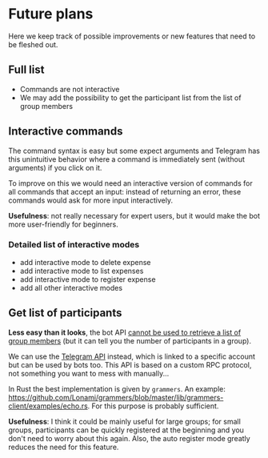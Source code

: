 # Future plans

Here we keep track of possible improvements or new features that need to be fleshed out.

## Full list

- Commands are not interactive
- We may add the possibility to get the participant list from the list of group members

## Interactive commands

The command syntax is easy but some expect arguments and Telegram has this unintuitive behavior
where a command is immediately sent (without arguments) if you click on it.

To improve on this we would need an interactive version of commands for all commands that accept an
input: instead of returning an error, these commands would ask for more input interactively.

**Usefulness**: not really necessary for expert users, but it would make the bot more user-friendly
for beginners.

### Detailed list of interactive modes

- add interactive mode to delete expense
- add interactive mode to list expenses
- add interactive mode to register expense
- add all other interactive modes

## Get list of participants

**Less easy than it looks**, the bot API [cannot be used to retrieve a list of group
members](https://stackoverflow.com/questions/33844290/how-to-get-telegram-channel-users-list-with-telegram-bot-api)
(but it can tell you the number of participants in a group).

We can use the [Telegram API](https://core.telegram.org/#telegram-api) instead, which is linked to a
specific account but can be used by bots too. This API is based on a custom RPC protocol, not
something you want to mess with manually...

In Rust the best implementation is given by `grammers`. An example:
https://github.com/Lonami/grammers/blob/master/lib/grammers-client/examples/echo.rs. For this
purpose is probably sufficient.

**Usefulness**: I think it could be mainly useful for large groups; for small groups, participants
can be quickly registered at the beginning and you don't need to worry about this again. Also, the
auto register mode greatly reduces the need for this feature.
